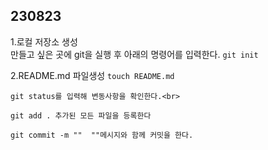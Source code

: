 ## 230823 ##
1.로컬 저장소 생성<br>
만들고 싶은 곳에 git을 실행 후 아래의 명령어를 입력한다.
`git init`<br>

2.README.md 파일생성
`touch README.md`<br>

`git status를 입력해 변동사항을 확인한다.<br>`

`git add . 추가된 모든 파일을 등록한다`<br>

`git commit -m ""  ""메시지와 함께 커밋을 한다.`<br>